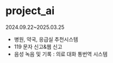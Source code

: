 # project_ai

2024.09.22~2025.03.25

- 병원, 약국, 응급실 추천시스템
- 119 문자 신고&웹 신고
- 음성 녹음 및 기록 : 의료 대화 통번역 시스템
